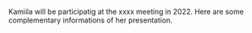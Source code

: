 
Kamiila will be participatig at the xxxx meeting in 2022. Here are some complementary informations of her presentation.
